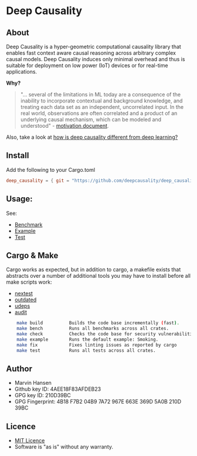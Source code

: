 # Deep Causality

## About 

Deep Causality is a hyper-geometric computational causality library that enables fast context
aware causal reasoning across arbitrary complex causal models. Deep Causality induces only
minimal overhead and thus is suitable for deployment on low power (IoT) devices 
or for real-time applications. 

**Why?**

> "... several of the limitations in ML today are a consequence of the inability to incorporate contextual
> and background knowledge, and treating each data set as an independent, uncorrelated input.
> In the real world, observations are often correlated and a product of an underlying causal mechanism,
> which can be modeled and understood" - [motivation document](/doc/motivation.md).

Also, take a look at [how is deep causality different from deep learning?](/doc/difference.md)

## Install

Add the following to your Cargo.toml

```toml
deep_causality = { git = "https://github.com/deepcausality/deep_causality.git", tag = "0.2.1" }
```

## Usage:

See:

* [Benchmark](benches/benchmarks)
* [Example](examples/smoking/run.rs)
* [Test](tests)

## Cargo & Make

Cargo works as expected, but in addition to cargo, a makefile exists
that abstracts over a number of additional tools you may have to install
before all make scripts work:

* [nextest](https://nexte.st/)
* [outdated](https://github.com/kbknapp/cargo-outdated)
* [udeps](https://crates.io/crates/cargo-udeps)
* [audit](https://crates.io/crates/cargo-audit)

```bash 
    make build          Builds the code base incrementally (fast).
    make bench          Runs all benchmarks across all crates.
    make check          Checks the code base for security vulnerabilities.
    make example        Runs the default example: Smoking.
    make fix            Fixes linting issues as reported by cargo
    make test           Runs all tests across all crates.
```

## Author

* Marvin Hansen
* Github key ID: 4AEE18F83AFDEB23
* GPG key ID: 210D39BC
* GPG Fingerprint: 4B18 F7B2 04B9 7A72 967E 663E 369D 5A0B 210D 39BC

## Licence

* [MIT Licence](LICENSE)
* Software is "as is" without any warranty. 
